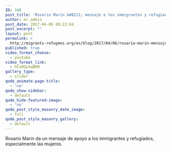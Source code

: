 ```yaml
---
ID: 346
post_title: 'Rosario Marin &#8211; mensaje a los immigrantes y refugiados'
author: mr_admin
post_date: 2017-04-06 09:22:04
post_excerpt: ""
layout: post
permalink: >
  http://migrants-refugees.org/es/blog/2017/04/06/rosario-marin-mensaje-a-los-immigrantes-y-refugiados/
published: true
video_format_choose:
  - youtube
video_format_link:
  - hCuRGLkqWKM
gallery_type:
  - slider
qode_animate-page-title:
  - 'no'
qode_show-sidebar:
  - default
qode_hide-featured-image:
  - 'no'
qode_post_style_masonry_date_image:
  - full
qode_post_style_masonry_gallery:
  - default
---
```

Rosario Marin da un mensaje de apoyo a los immigrantes y refugiados, especialmente las mujeres.